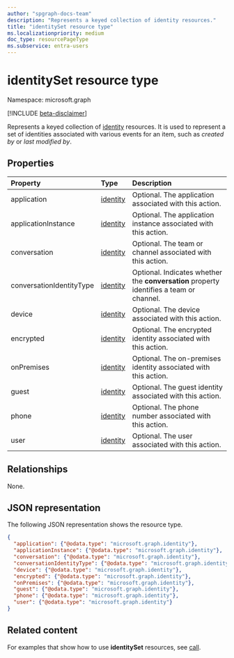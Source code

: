```yaml
---
author: "spgraph-docs-team"
description: "Represents a keyed collection of identity resources."
title: "identitySet resource type"
ms.localizationpriority: medium
doc_type: resourcePageType
ms.subservice: entra-users
---
```

# identitySet resource type

Namespace: microsoft.graph

[!INCLUDE [beta-disclaimer](../../includes/beta-disclaimer.md)]

Represents a keyed collection of [identity](identity.md) resources. It is used to represent a set of identities associated with various events for an item, such as _created by_ or _last modified by_.

## Properties

| Property    | Type                    | Description                                             |
|:------------|:------------------------|:--------------------------------------------------------|
| application | [identity](identity.md) | Optional. The application associated with this action.  |
| applicationInstance | [identity](identity.md) | Optional. The application instance associated with this action.  |
| conversation| [identity](identity.md) | Optional. The team or channel associated with this action.       |
| conversationIdentityType| [identity](identity.md) | Optional. Indicates whether the **conversation** property identifies a team or channel.|
| device      | [identity](identity.md) | Optional. The device associated with this action.       |
| encrypted       | [identity](identity.md) | Optional. The encrypted identity associated with this action. |
| onPremises       | [identity](identity.md) | Optional. The on-premises identity associated with this action. |
| guest       | [identity](identity.md) | Optional. The guest identity associated with this action. |
| phone       | [identity](identity.md) | Optional. The phone number associated with this action. |
| user        | [identity](identity.md) | Optional. The user associated with this action.         |

## Relationships

None.

## JSON representation

The following JSON representation shows the resource type.

<!-- {
  "blockType": "resource",
  "@odata.type": "microsoft.graph.identitySet",
  "optionalProperties": [
    "application",
    "applicationInstance",
    "conversation",
    "conversationIdentityType",
    "device",
    "encrypted",
    "guest",
    "phone",
    "user"
  ],
  "openType": true
} -->
```json
{
  "application": {"@odata.type": "microsoft.graph.identity"},
  "applicationInstance": {"@odata.type": "microsoft.graph.identity"},
  "conversation": {"@odata.type": "microsoft.graph.identity"},
  "conversationIdentityType": {"@odata.type": "microsoft.graph.identity"},
  "device": {"@odata.type": "microsoft.graph.identity"},
  "encrypted": {"@odata.type": "microsoft.graph.identity"},
  "onPremises": {"@odata.type": "microsoft.graph.identity"},
  "guest": {"@odata.type": "microsoft.graph.identity"},
  "phone": {"@odata.type": "microsoft.graph.identity"},
  "user": {"@odata.type": "microsoft.graph.identity"}
}
```

## Related content

For examples that show how to use **identitySet** resources, see [call](call.md).


<!-- uuid: 8fcb5dbc-d5aa-4681-8e31-b001d5168d79
2015-10-25 14:57:30 UTC -->
<!-- {
  "type": "#page.annotation",
  "description": "Identity set is a collection of identities",
  "section": "documentation",
  "tocPath": "Resources/IdentitySet"
} -->


